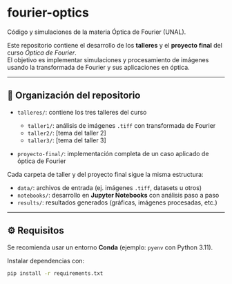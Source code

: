# fourier-optics
Código y simulaciones de la materia Óptica de Fourier (UNAL).

Este repositorio contiene el desarrollo de los **talleres** y el **proyecto final** del curso *Óptica de Fourier*.  
El objetivo es implementar simulaciones y procesamiento de imágenes usando la transformada de Fourier y sus aplicaciones en óptica.

---

## 📂 Organización del repositorio

- `talleres/`: contiene los tres talleres del curso
  - `taller1/`: análisis de imágenes `.tiff` con transformada de Fourier
  - `taller2/`: [tema del taller 2]
  - `taller3/`: [tema del taller 3]

- `proyecto-final/`: implementación completa de un caso aplicado de óptica de Fourier

Cada carpeta de taller y del proyecto final sigue la misma estructura:
- `data/`: archivos de entrada (ej. imágenes `.tiff`, datasets u otros)  
- `notebooks/`: desarrollo en **Jupyter Notebooks** con análisis paso a paso  
- `results/`: resultados generados (gráficas, imágenes procesadas, etc.)  

---

## ⚙️ Requisitos

Se recomienda usar un entorno **Conda** (ejemplo: `pyenv` con Python 3.11).  

Instalar dependencias con:

```bash
pip install -r requirements.txt
